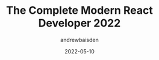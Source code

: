 ---
author: andrewbaisden
date: 2022-05-10
permalink: false
publisher: thepracticaldev
tags:
  - development
  - react
target_url: https://dev.to/andrewbaisden/the-complete-modern-react-developer-2022-3257
title: The Complete Modern React Developer 2022
---